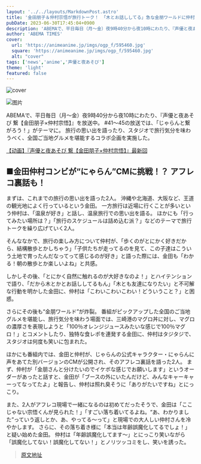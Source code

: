 ```yaml
---
layout: '../../layouts/MarkdownPost.astro'
title: '金田朋子＆仲村宗悟が旅行トーク！ 「木とお話ししてる」急な金朋ワールドに仲村宗悟大困惑「こわいこわい」『声優と夜あそび』'
pubDate: 2023-06-30T17:45:04+0900
description: 'ABEMAで、平日毎日（月～金）夜9時40分から夜10時にわたり、『声優と夜あそび 繋【金田朋子×仲村宗悟】』を放送中。#41～45の放送では、「じゃらんと繋がろう！」がテーマに。旅行の思い出を語ったり、スタジオで…'
author: 'ABEMA TIMES'
cover:
  url: 'https://animeanime.jp/imgs/ogp_f/595460.jpg'
  square: 'https://animeanime.jp/imgs/ogp_f/595460.jpg'
  alt: "cover"
tags: ['news','anime','声優と夜あそび']
theme: 'light'
featured: false
---
```


![cover](https://animeanime.jp/imgs/ogp_f/595460.jpg)

![图片](/imgs/zoom/595461.jpg)

ABEMAで、平日毎日（月～金）夜9時40分から夜10時にわたり、『声優と夜あそび 繋【金田朋子×仲村宗悟】』を放送中。 #41～45の放送では、「じゃらんと繋がろう！」がテーマに。 旅行の思い出を語ったり、スタジオで旅行気分を味わうべく、全国ご当地グルメを堪能するコラボ企画を実施した。

[【动画】『声優と夜あそび 繋【金田朋子×仲村宗悟】』最新回](https://abema.tv/video/episode/218-562_s17_p41?utm_campaign=others_times_10085699_ap_free_episode_218-562_s17_p41&utm_medium=web&utm_source=abematimes)

## ■金田仲村コンビが“にゃらん”CMに挑戦！？ アフレコ裏話も！ 

まずは、これまでの旅行の思い出を語った2人。 沖縄や北海道、大阪など、王道の観光地によく行っているという金田。 一方旅行は近場に行くことが多いという仲村は、「温泉が好き」と話し、温泉旅行での思い出を語る。
ほかにも「行ってみたい場所は？」「旅行のスケジュールは詰め込む派？」などのテーマで旅行トークを繰り広げていく2人。

そんななかで、旅行の楽しみ方について仲村が、「歩くのがとにかく好きだから、結構散歩とかしちゃう」「子供たちが走ってるのを見て、この子達はこういう土地で育ったんだなってって感じるのが好き」と語った際には、金田も「わかる！朝の散歩とか楽しいよね」と共感。

しかしその後、「とにかく自然に触れるのが大好きなのよ！」とハイテンションで語り、「だから木とかとお話ししてるもん」「木とも友達になりたい」と不可解な行動を明かした金田に、仲村は「こわいこわいこわい！どういうこと？」と困惑。

さらにその後も“金朋ワールド”が炸裂。 番組がピックアップした全国のご当地グルメを堪能し、旅行気分を味わう場面では、三崎港のマグロ丼に対し、マグロの濃厚さを表現しようと「100％オレンジジュースみたいな感じで100％マグロ！」とコメントしたり、独特な食レポを連発する金田に、仲村はタジタジで、スタジオは何度も笑いに包まれた。

ほかにも番組内では、金田と仲村が、じゃらんの公式キャラクター・にゃらんに声をあてた別バージョンのCMが公開され、そのアフレコ裏話を語った2人。 まず、仲村が「金朋さんと分けたいのでイケボな感じでお願いします」というオーダーがあったと話すと、金田が「ブースの外にいたんだけど、みんなキャーキャーってなってたよ」と報告し、仲村は照れ臭そうに「ありがたいですね」とにっこり。

また、2人がアフレコ現場で一緒になるのは初めてだったそうで、金田は「ここじゃない宗悟くんが見られた！」「すごい落ち着いてるよね。“あ、わかりました”っていう返しとか、あ、やってる～って」と現場での大人しい仲村さんを冷やかします。 さらに、その落ち着き様に「本当は年齢誤魔化してるでしょ！」と疑い始めた金田。 仲村は「年齢誤魔化してます～」とにっこり笑いながら「誤魔化してない！誤魔化してない！」とノリツッコミをし、笑いを誘った。

>[原文地址](https://animeanime.jp/article/2023/06/30/78268.html)  